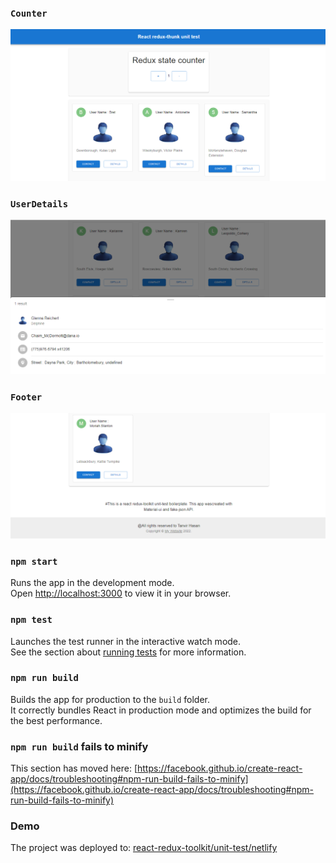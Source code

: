 ### `Counter`
![Counter](src/images/main1.png)


### `UserDetails`
![Users list](src/images/main2.png)

### `Footer`
![Users Details](src/images/main3.png)

### `npm start`

Runs the app in the development mode.\
Open [http://localhost:3000](http://localhost:3000) to view it in your browser.


### `npm test`

Launches the test runner in the interactive watch mode.\
See the section about [running tests](https://facebook.github.io/create-react-app/docs/running-tests) for more information.

### `npm run build`

Builds the app for production to the `build` folder.\
It correctly bundles React in production mode and optimizes the build for the best performance.


### `npm run build` fails to minify

This section has moved here: [https://facebook.github.io/create-react-app/docs/troubleshooting#npm-run-build-fails-to-minify](https://facebook.github.io/create-react-app/docs/troubleshooting#npm-run-build-fails-to-minify)


### Demo

The project was deployed to: [react-redux-toolkit/unit-test/netlify](https://merry-cucurucho-d8d917.netlify.app/)

